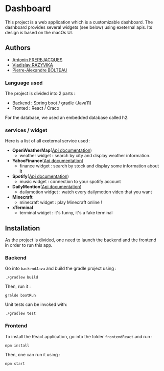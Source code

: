 # Dashboard 

This project is a web application which is a customizable dashboard. 
The dashboard provides several widgets (see below) using exeternal apis. Its design is based on the macOs UI.

## Authors

- [Antonin FREREJACQUES](antonin.frerejacques@epitech.eu)
- [Vladislav RAZYVIKA](vladislav.razyvika@epitech.eu)
- [Pierre-Alexandre BOLTEAU](pierre-alexandre.bolteau@epitech.eu)

### Language used

The project is divided into 2 parts :

- Backend : Spring boot / gradle (Java11)
- Fronted : React / Craco

For the database, we used an embedded database called h2.

### services / widget

Here is a list of all exeternal service used : 

- **OpenWeatherMap**([Api documentation](https://openweathermap.org/api))
	- weather widget : search by city and display weather information.
- **YahooFinance**([Api documentation](https://financequotes-api.com/))
	- finance widget : search by stock and display some information about it
- **Spotify**([Api documentation](https://developer.spotify.com/documentation/web-api/))
	- music widget : connection to your spotify account 
- **DailyMontion**([Api documentation](https://developer.dailymotion.com/))
	- dailymotion widget : watch every dailymotion video that you want
- **Minecraft**
	- minecraft widget : play Minecraft online !
- **xTerminal**
	- terminal widget : it's funny, it's a fake terminal

## Installation

As the project is divided, one need to launch the backend and the frontend in order to run this app.

### Backend

Go into `backendJava` and build the gradle project using :
```
./gradlew build
```

Then, run it :
```
gralde bootRun
```

Unit tests can be invoked with:
```
./gradlew test
```

### Frontend

To install the React application, go into the folder `frontendReact` and run :
```
npm install
```

Then, one can run it using :
```
npm start
```